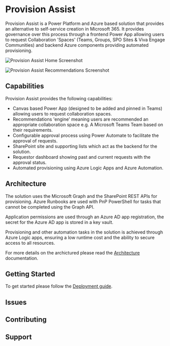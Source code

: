 # Provision Assist
Provision Assist is a Power Platform and Azure based solution that provides an alternative to self-service creation in Microsoft 365. It provides governance over this process through a frontend Power App allowing users to request Collaboration 'Spaces' (Teams, Groups, SPO Sites & Viva Engage Communities) and backend Azure components providing automated provisioning. 

![Provision Assist Home Screenshot](https://github.com/pnp/provision-assist-m365/assets/12395485/e16b285c-3dd2-404f-a8fb-e6bd896b6785)

![Provision Assist Recommendations Screenshot](https://github.com/pnp/provision-assist-m365/assets/12395485/b0e39436-d788-4b9a-9903-9e3afc9140d3)

## Capabilities

Provision Assist provides the following capabilities:

- Canvas based Power App (designed to be added and pinned in Teams) allowing users to request collaboration spaces.
- Recommendations 'engine' meaning users are recommended an appropriate collaboration space e.g. A Microsoft Teams Team based on their requirements.
- Configurable approval process using Power Automate to facilitate the approval of requests.
- SharePoint site and supporting lists which act as the backend for the solution.
- Requestor dashboard showing past and current requests with the approval status.
- Automated provisioning using Azure Logic Apps and Azure Automation.
  
## Architecture

The solution uses the Microsoft Graph and the SharePoint REST APIs for provisioning. Azure Runbooks are used with PnP PowerShell for tasks that cannot be completed using the Graph API. 

Application permissions are used through an Azure AD app registration, the secret for the Azure AD app is stored in a key vault.

Provisioning and other automation tasks in the solution is achieved through Azure Logic apps, ensuring a low runtime cost and the ability to secure access to all resources.

For more details on the archictured please read the [Architecture](www.microsoft.com) documentation.


## Getting Started

To get started please follow the [Deployment guide](www.microsoft.com). 

## Issues

## Contributing

## Support
